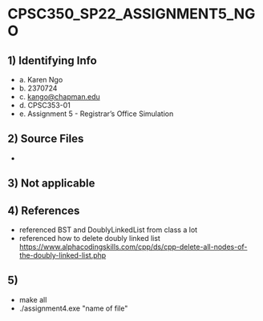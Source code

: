 # CPSC350_SP22_ASSIGNMENT5_NGO

## 1) Identifying Info
*   a. Karen Ngo
*   b. 2370724
*   c. kango@chapman.edu
*   d. CPSC353-01
*   e. Assignment 5 - Registrar’s Office Simulation

## 2) Source Files
*   


## 3) Not applicable

## 4) References
*   referenced BST and DoublyLinkedList from class a lot
*   referenced how to delete doubly linked list https://www.alphacodingskills.com/cpp/ds/cpp-delete-all-nodes-of-the-doubly-linked-list.php

## 5)
* make all
* ./assignment4.exe "name of file"
